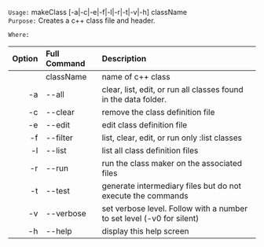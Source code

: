 
`Usage:`    makeClass [-a|-c|-e|-f|-l|-r|-t|-v|-h] className  
`Purpose:`  Creates a c++ class file and header.
             
`Where:`  

| Option | Full Command | Description |
| -------: | :------- | :------- |
|  | className | name of c++ class |
| -a | --all | clear, list, edit, or run all classes found in the data folder. |
| -c | --clear | remove the class definition file |
| -e | --edit | edit class definition file |
| -f | --filter | list, clear, edit, or run only :list classes |
| -l | --list | list all class definition files |
| -r | --run | run the class maker on the associated files |
| -t | --test | generate intermediary files but do not execute the commands |
| -v | --verbose | set verbose level. Follow with a number to set level (-v0 for silent) |
| -h | --help | display this help screen |

